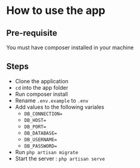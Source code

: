 # How to use the app

## Pre-requisite 
You must have composer installed in your machine

## Steps
- Clone the application
- `cd` into the app folder 
- Run composer install 
- Rename `.env.example` to `.env`
- Add values to the following variales
    - `DB_CONNECTION=`
    - `DB_HOST=`
    - `DB_PORT=`
    - `DB_DATABASE=`
    - `DB_USERNAME=`
    - `DB_PASSWORD=`
- Run `php artisan migrate`
- Start the server : `php artisan serve` 
